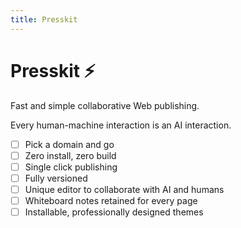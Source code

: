 ```yaml
---
title: Presskit
---
```


# Presskit ⚡️

Fast and simple collaborative Web publishing.

Every human-machine interaction is an AI interaction.

- [ ] Pick a domain and go
- [ ] Zero install, zero build
- [ ] Single click publishing
- [ ] Fully versioned
- [ ] Unique editor to collaborate with AI and humans
- [ ] Whiteboard notes retained for every page
- [ ] Installable, professionally designed themes
